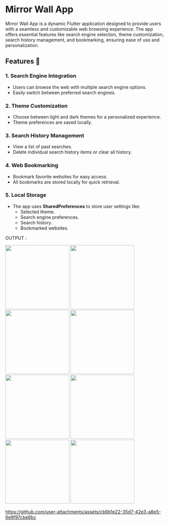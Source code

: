 
#  Mirror Wall App 

Mirror Wall App is a dynamic Flutter application designed to provide users with a seamless and customizable web browsing experience. The app offers essential features like search engine selection, theme customization, search history management, and bookmarking, ensuring ease of use and personalization.


## Features 🚀

### 1. **Search Engine Integration**  
   - Users can browse the web with multiple search engine options.
   - Easily switch between preferred search engines.

### 2. **Theme Customization**  
   - Choose between light and dark themes for a personalized experience.
   - Theme preferences are saved locally.

### 3. **Search History Management**  
   - View a list of past searches.
   - Delete individual search history items or clear all history.

### 4. **Web Bookmarking**  
   - Bookmark favorite websites for easy access.
   - All bookmarks are stored locally for quick retrieval.

### 5. **Local Storage**  
   - The app uses **SharedPreferences** to store user settings like:
     - Selected theme.
     - Search engine preferences.
     - Search history.
     - Bookmarked websites.
    

OUTPUT :


<img src="https://github.com/user-attachments/assets/57b2e9dd-0204-47bb-8fb5-14c155dc116f" width="200">
<img src="https://github.com/user-attachments/assets/6a6317b2-b130-46e8-999d-5b94ad511f66" width="200">
<img src="https://github.com/user-attachments/assets/a98ea598-37f3-48fe-929b-39ff2ec7f3c1" width="200">
<img src="https://github.com/user-attachments/assets/eead3861-20e4-4645-8f7d-0a1b68532133" width="200">
<img src="https://github.com/user-attachments/assets/4a24ea60-1cf0-4e2b-8a06-943140619e92" width="200">
<img src="https://github.com/user-attachments/assets/3af40d76-44a9-4b39-8657-726f9b7bdf06" width="200">
<img src="https://github.com/user-attachments/assets/fb66e930-15ad-4a4d-b16a-ea8084c604e7" width="200">
<img src="https://github.com/user-attachments/assets/07d79ba3-c800-4dee-acc0-3675aadcaf1d" width="200">

https://github.com/user-attachments/assets/cb6b1e22-35d7-42e3-a8e5-6e9f97cbe6bc


